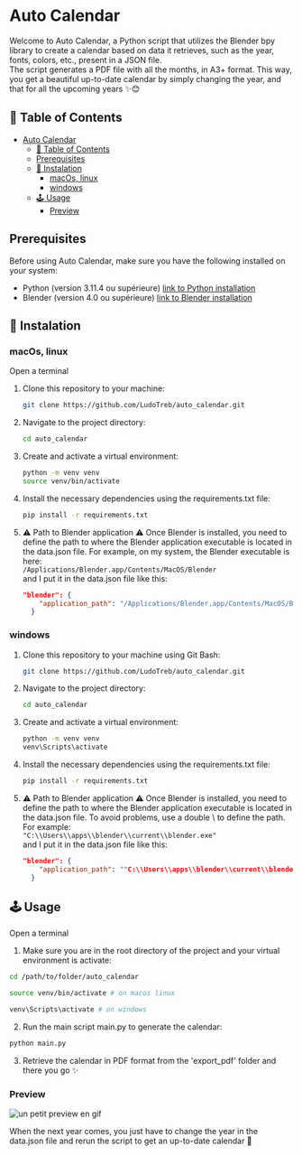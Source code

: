 
# Auto Calendar

Welcome to Auto Calendar, a Python script that utilizes the Blender bpy library to create a calendar based on data it retrieves, such as the year, fonts, colors, etc., present in a JSON file.  
The script generates a PDF file with all the months, in A3+ format.
This way, you get a beautiful up-to-date calendar by simply changing the year, and that for all the upcoming years ✨😊

## 📕 Table of Contents
- [Auto Calendar](#auto-calendar)
  - [📕 Table of Contents](#-table-of-contents)
  - [Prerequisites](#prerequisites)
  - [🧰 Instalation](#-instalation)
    - [macOs, linux](#macos-linux)
    - [windows](#windows)
  - [🕹️ Usage](#️-usage)
    - [Preview](#preview)


## Prerequisites
Before using Auto Calendar, make sure you have the following installed on your system:

- Python (version 3.11.4 ou supérieure) [link to Python installation](https://www.python.org/downloads/)
- Blender (version 4.0 ou supérieure) [link to Blender installation](https://www.blender.org/download/)



## 🧰 Instalation

### macOs, linux
Open a terminal

1. Clone this repository to your machine:
   ````bash
   git clone https://github.com/LudoTreb/auto_calendar.git

    ````

2. Navigate to the project directory:
   ````bash
   cd auto_calendar

    ```` 
3. Create and activate a virtual environment:
    ````bash
    python -m venv venv
    source venv/bin/activate
    ```` 
4. Install the necessary dependencies using the requirements.txt file:
    ````bash
    pip install -r requirements.txt
    ````
5. ⚠️ Path to Blender application ⚠️
Once Blender is installed, you need to define the path to where the Blender application executable is located in the data.json file.
For example, on my system, the Blender executable is here:  
        ```
        /Applications/Blender.app/Contents/MacOS/Blender  
        ```  
    and I put it in the data.json file like this:   
    ```json
    "blender": {
        "application_path": "/Applications/Blender.app/Contents/MacOS/Blender"
      }
    ```   
    

### windows

1. Clone this repository to your machine using Git Bash:
   ````bash
   git clone https://github.com/LudoTreb/auto_calendar.git

    ````

2. Navigate to the project directory:
   ````bash
   cd auto_calendar

    ```` 
3. Create and activate a virtual environment:
    ````bash
    python -m venv venv
    venv\Scripts\activate
    ```` 
4. Install the necessary dependencies using the requirements.txt file:
    ````bash
    pip install -r requirements.txt
    ````
5. ⚠️ Path to Blender application ⚠️
Once Blender is installed, you need to define the path to where the Blender application executable is located in the data.json file. To avoid problems, use a double \ to define the path. 
For example:  
        ```
        "C:\\Users\\apps\\blender\\current\\blender.exe"
        ```  
    and I put it in the data.json file like this:   
    ```json
    "blender": {
        "application_path": ""C:\\Users\\apps\\blender\\current\\blender.exe""
      }
    ```  

## 🕹️ Usage
Open a terminal

1. Make sure you are in the root directory of the project and your virtual environment is activate:

```bash
cd /path/to/folder/auto_calendar

source venv/bin/activate # on macos linux

venv\Scripts\activate # on windows

```
   
2. Run the main script main.py to generate the calendar:
```bash
python main.py
```

3. Retrieve the calendar in PDF format from the 'export_pdf' folder and there you go ✨

### Preview
![un petit preview en gif](ress/img/calendar_graphictypo_2024.gif)

 

When the next year comes, you just have to change the year in the data.json file and rerun the script to get an up-to-date calendar 🎉

